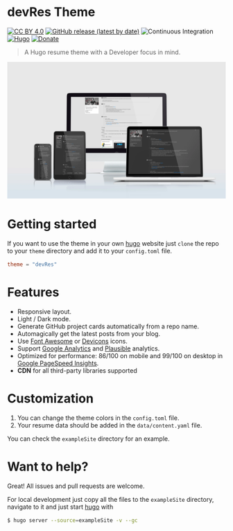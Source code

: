# devRes Theme

[![CC BY 4.0](https://img.shields.io/badge/License-CC%20BY%204.0-blue.svg)](http://creativecommons.org/licenses/by/4.0/) [![GitHub release (latest by date)](https://img.shields.io/github/v/release/nirgn975/devRes)](https://github.com/nirgn975/devRes/releases) ![Continuous Integration](https://github.com/nirgn975/devRes/workflows/Continuous%20Integration/badge.svg?branch=main) [![Hugo](https://img.shields.io/badge/Hugo-%5E0.62.0-ff4088?logo=hugo)](https://gohugo.io/) [![Donate](https://img.shields.io/badge/PayPal-Donate-lightgrey.svg)](https://www.paypal.me/nirgn/2)

> A Hugo resume theme with a Developer focus in mind.

![Screenshot](images/screenshot.webp)

# Getting started

If you want to use the theme in your own [hugo](https://gohugo.io) website just `clone` the repo to your `theme` directory and add it to your `config.toml` file.

```toml
theme = "devRes"
```

# Features

- Responsive layout.
- Light / Dark mode.
- Generate GitHub project cards automatically from a repo name.
- Automagically get the latest posts from your blog.
- Use [Font Awesome](https://fontawesome.com) or [Devicons](https://devicon.dev) icons.
- Support [Google Analytics](https://analytics.google.com/analytics) and [Plausible](https://plausible.io) analytics.
- Optimized for performance: 86/100 on mobile and 99/100 on desktop in [Google PageSpeed Insights](https://developers.google.com/speed/pagespeed/insights).
- **CDN** for all third-party libraries supported

# Customization

1. You can change the theme colors in the `config.toml` file.
2. Your resume data should be added in the `data/content.yaml` file.

You can check the `exampleSite` directory for an example.

# Want to help?

Great! All issues and pull requests are welcome.

For local development just copy all the files to the `exampleSite` directory, navigate to it and just start [hugo](https://gohugo.io) with

```bash
$ hugo server --source=exampleSite -v --gc
```
